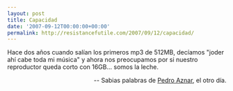 ```yaml
---
layout: post
title: Capacidad
date: '2007-09-12T00:00:00+00:00'
permalink: http://resistancefutile.com/2007/09/12/capacidad/
---
```

<p class="frase">Hace dos años cuando salían los primeros mp3 de 512MB, decíamos "joder ahí cabe toda mi música" y ahora nos preocupamos por si nuestro reproductor queda corto con 16GB... somos la leche.</p><p align="right">-- Sabias palabras de <a href="http://cuatrodoce.com">Pedro Aznar</a>, el otro día.</p>
